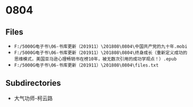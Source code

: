 # 0804

## Files

- `F:/5000G电子书\06-书库更新（201911）\201808\0804\中国共产党的九十年.mobi`
- `F:/5000G电子书\06-书库更新（201911）\201808\0804\终身成长（重新定义成功的思维模式，美国亚马逊心理畅销书在榜10年，被无数次引用的成功学观点！）.epub`
- `F:/5000G电子书\06-书库更新（201911）\201808\0804\files.txt`

## Subdirectories

- 大气功师-柯云路
